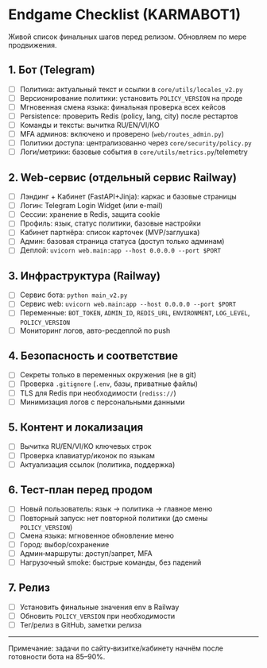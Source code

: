 # Endgame Checklist (KARMABOT1)

Живой список финальных шагов перед релизом. Обновляем по мере продвижения.

## 1. Бот (Telegram)
- [ ] Политика: актуальный текст и ссылки в `core/utils/locales_v2.py`
- [ ] Версионирование политики: установить `POLICY_VERSION` на проде
- [ ] Мгновенная смена языка: финальная проверка всех кейсов
- [ ] Persistence: проверить Redis (policy, lang, city) после рестартов
- [ ] Команды и тексты: вычитка RU/EN/VI/KO
- [ ] MFA админов: включено и проверено (`web/routes_admin.py`)
- [ ] Политики доступа: централизованно через `core/security/policy.py`
- [ ] Логи/метрики: базовые события в `core/utils/metrics.py`/telemetry

## 2. Web-сервис (отдельный сервис Railway)
- [ ] Лэндинг + Кабинет (FastAPI+Jinja): каркас и базовые страницы
- [ ] Логин: Telegram Login Widget (или e-mail)
- [ ] Сессии: хранение в Redis, защита cookie
- [ ] Профиль: язык, статус политики, базовые настройки
- [ ] Кабинет партнёра: список карточек (MVP/заглушка)
- [ ] Админ: базовая страница статуса (доступ только админам)
- [ ] Деплой: `uvicorn web.main:app --host 0.0.0.0 --port $PORT`

## 3. Инфраструктура (Railway)
- [ ] Сервис бота: `python main_v2.py`
- [ ] Сервис web: `uvicorn web.main:app --host 0.0.0.0 --port $PORT`
- [ ] Переменные: `BOT_TOKEN`, `ADMIN_ID`, `REDIS_URL`, `ENVIRONMENT`, `LOG_LEVEL`, `POLICY_VERSION`
- [ ] Мониторинг логов, авто-ресдеплой по push

## 4. Безопасность и соответствие
- [ ] Секреты только в переменных окружения (не в git)
- [ ] Проверка `.gitignore` (`.env`, базы, приватные файлы)
- [ ] TLS для Redis при необходимости (`rediss://`)
- [ ] Минимизация логов с персональными данными

## 5. Контент и локализация
- [ ] Вычитка RU/EN/VI/KO ключевых строк
- [ ] Проверка клавиатур/иконок по языкам
- [ ] Актуализация ссылок (политика, поддержка)

## 6. Тест‑план перед продом
- [ ] Новый пользователь: язык → политика → главное меню
- [ ] Повторный запуск: нет повторной политики (до смены `POLICY_VERSION`)
- [ ] Смена языка: мгновенное обновление меню
- [ ] Город: выбор/сохранение
- [ ] Админ‑маршруты: доступ/запрет, MFA
- [ ] Нагрузочный smoke: быстрые команды, без падений

## 7. Релиз
- [ ] Установить финальные значения env в Railway
- [ ] Обновить `POLICY_VERSION` при необходимости
- [ ] Тег/релиз в GitHub, заметки релиза

---
Примечание: задачи по сайту‑визитке/кабинету начнём после готовности бота на 85–90%.
